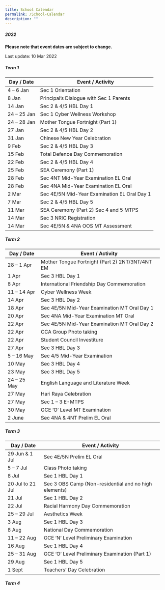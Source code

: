 ```yaml
---
title: School Calendar
permalink: /School-Calendar
description: ""
---
```

##### **2022**

**Please note that event dates are subject to change.**

Last update: 10 Mar 2022

##### **Term 1**

| Day / Date 	| Event / Activity 	|
|---	|---	|
| 4 – 6 Jan 	| Sec 1 Orientation 	|
| 8 Jan 	| Principal’s Dialogue with Sec 1 Parents 	|
| 14 Jan 	| Sec 2 & 4/5 HBL Day 1 	|
| 24 – 25 Jan 	| Sec 1 Cyber Wellness Workshop 	|
| 24 – 28 Jan 	| Mother Tongue Fortnight (Part 1) 	|
| 27 Jan 	| Sec 2 & 4/5 HBL Day 2 	|
| 31 Jan 	| Chinese New Year Celebration 	|
| 9 Feb 	| Sec 2 & 4/5 HBL Day 3 	|
| 15 Feb 	| Total Defence Day Commemoration 	|
| 22 Feb 	| Sec 2 & 4/5 HBL Day 4 	|
| 25 Feb 	| SEA Ceremony (Part 1) 	|
| 28 Feb 	| Sec 4NT Mid-Year Examination EL Oral 	|
| 28 Feb 	| Sec 4NA Mid-Year Examination EL Oral 	|
| 2 Mar 	| Sec 4E/5N Mid-Year Examination EL Oral Day 1 	|| 4 Mar 	| Sec 4E/5N Mid-Year Examination EL Oral Day 2 	| |
| 7 Mar 	| Sec 2 & 4/5 HBL Day 5 	|
| 11 Mar 	| SEA Ceremony (Part 2)  Sec 4 and 5 MTPS 	|
| 14 Mar 	| Sec 3 NRIC Registration 	|
| 14 Mar 	| Sec 4E/5N & 4NA OOS MT Assessment 	|

##### **Term 2**

| Day / Date 	| Event / Activity 	|
|---	|---	|
| 28 – 1 Apr 	| Mother Tongue Fortnight (Part 2)  2NT/3NT/4NT EM 	|
| 1 Apr 	| Sec 3 HBL Day 1 	|
| 8 Apr 	| International Friendship Day Commemoration 	|
| 11 – 14 Apr 	| Cyber Wellness Week 	|
| 14 Apr 	| Sec 3 HBL Day 2 	|
| 18 Apr 	| Sec 4E/5N Mid-Year Examination MT Oral Day 1 	|
| 20 Apr 	| Sec 4NA Mid-Year Examination MT Oral 	|
| 22 Apr 	| Sec 4E/5N Mid-Year Examination MT Oral Day 2 	|
| 22 Apr 	| CCA Group Photo taking 	|
| 22 Apr 	| Student Council Investiture 	|
| 27 Apr 	| Sec 3 HBL Day 3 	|
| 5 – 16 May 	| Sec 4/5 Mid-Year Examination 	|
| 10 May 	| Sec 3 HBL Day 4 	|
| 23 May 	| Sec 3 HBL Day 5 	|
| 24 – 25 May 	| English Language and Literature Week 	| |
| 27 May 	| Hari Raya Celebration 	|
| 27 May 	| Sec 1 – 3 E-MTPS 	|
| 30 May 	| GCE ‘O’ Level MT Examination 	|
| 2 June 	| Sec 4NA & 4NT Prelim EL Oral 	|

##### **Term 3**

| Day / Date 	| Event / Activity 	|
|---	|---	|
| 29 Jun & 1 Jul 	| Sec 4E/5N Prelim EL Oral 	|
| 5 – 7 Jul 	| Class Photo taking 	|
| 8 Jul 	| Sec 1 HBL Day 1 	|
| 20 Jul to 21 Jul 	| Sec 3 OBS Camp (Non-residential and no high elements) 	|
| 21 Jul 	| Sec 1 HBL Day 2 	|
| 22 Jul 	| Racial Harmony Day Commemoration 	|
| 25 – 29 Jul 	| Aesthetics Week 	|
| 3 Aug 	| Sec 1 HBL Day 3 	|
| 8 Aug 	| National Day Commemoration 	|
| 11 – 22 Aug 	| GCE ‘N’ Level Preliminary Examination 	|
| 16 Aug 	| Sec 1 HBL Day 4 	|
| 25 – 31 Aug 	| GCE ‘O’ Level Preliminary Examination (Part 1) 	|
| 29 Aug 	| Sec 1 HBL Day 5 	|
| 1 Sept 	| Teachers’ Day Celebration 	|

##### **Term 4**